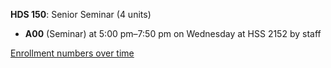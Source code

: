 **HDS 150**: Senior Seminar (4 units)

- **A00** (Seminar) at 5:00 pm–7:50 pm on Wednesday at HSS 2152 by staff

[Enrollment numbers over time](./HDS150.tsv)
